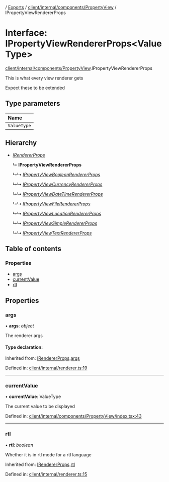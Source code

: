 [](../README.md) / [Exports](../modules.md) / [client/internal/components/PropertyView](../modules/client_internal_components_propertyview.md) / IPropertyViewRendererProps

# Interface: IPropertyViewRendererProps<ValueType\>

[client/internal/components/PropertyView](../modules/client_internal_components_propertyview.md).IPropertyViewRendererProps

This is what every view renderer gets

Expect these to be extended

## Type parameters

Name |
:------ |
`ValueType` |

## Hierarchy

* [*IRendererProps*](client_internal_renderer.irendererprops.md)

  ↳ **IPropertyViewRendererProps**

  ↳↳ [*IPropertyViewBooleanRendererProps*](client_internal_components_propertyview_propertyviewboolean.ipropertyviewbooleanrendererprops.md)

  ↳↳ [*IPropertyViewCurrencyRendererProps*](client_internal_components_propertyview_propertyviewcurrency.ipropertyviewcurrencyrendererprops.md)

  ↳↳ [*IPropertyViewDateTimeRendererProps*](client_internal_components_propertyview_propertyviewdatetime.ipropertyviewdatetimerendererprops.md)

  ↳↳ [*IPropertyViewFileRendererProps*](client_internal_components_propertyview_propertyviewfile.ipropertyviewfilerendererprops.md)

  ↳↳ [*IPropertyViewLocationRendererProps*](client_internal_components_propertyview_propertyviewlocation.ipropertyviewlocationrendererprops.md)

  ↳↳ [*IPropertyViewSimpleRendererProps*](client_internal_components_propertyview_propertyviewsimple.ipropertyviewsimplerendererprops.md)

  ↳↳ [*IPropertyViewTextRendererProps*](client_internal_components_propertyview_propertyviewtext.ipropertyviewtextrendererprops.md)

## Table of contents

### Properties

- [args](client_internal_components_propertyview.ipropertyviewrendererprops.md#args)
- [currentValue](client_internal_components_propertyview.ipropertyviewrendererprops.md#currentvalue)
- [rtl](client_internal_components_propertyview.ipropertyviewrendererprops.md#rtl)

## Properties

### args

• **args**: *object*

The renderer args

#### Type declaration:

Inherited from: [IRendererProps](client_internal_renderer.irendererprops.md).[args](client_internal_renderer.irendererprops.md#args)

Defined in: [client/internal/renderer.ts:19](https://github.com/onzag/itemize/blob/28218320/client/internal/renderer.ts#L19)

___

### currentValue

• **currentValue**: ValueType

The current value to be displayed

Defined in: [client/internal/components/PropertyView/index.tsx:43](https://github.com/onzag/itemize/blob/28218320/client/internal/components/PropertyView/index.tsx#L43)

___

### rtl

• **rtl**: *boolean*

Whether it is in rtl mode for a rtl language

Inherited from: [IRendererProps](client_internal_renderer.irendererprops.md).[rtl](client_internal_renderer.irendererprops.md#rtl)

Defined in: [client/internal/renderer.ts:15](https://github.com/onzag/itemize/blob/28218320/client/internal/renderer.ts#L15)
